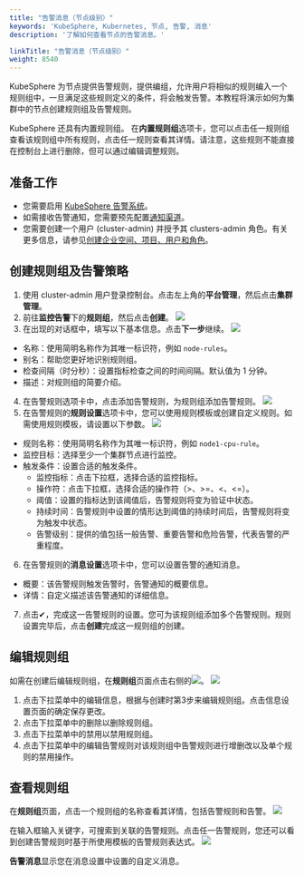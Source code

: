 ```yaml
---
title: "告警消息（节点级别）"
keywords: 'KubeSphere, Kubernetes, 节点, 告警, 消息'
description: '了解如何查看节点的告警消息。'

linkTitle: "告警消息（节点级别）"
weight: 8540
---
```


KubeSphere 为节点提供告警规则，提供编组，允许用户将相似的规则编入一个规则组中，一旦满足这些规则定义的条件，将会触发告警。本教程将演示如何为集群中的节点创建规则组及告警规则。

KubeSphere 还具有内置规则组。 在<strong>内置规则组</strong>选项卡，您可以点击任一规则组查看该规则组中所有规则，点击任一规则查看其详情。请注意，这些规则不能直接在控制台上进行删除，但可以通过编辑调整规则。

## 准备工作

- 您需要启用 [KubeSphere 告警系统](../../pluggable-components/alerting)。
- 如需接收告警通知，您需要预先配置[通知渠道](../platform-settings/notification-management/configure-email)。
- 您需要创建一个用户 (cluster-admin) 并授予其 clusters-admin 角色。有关更多信息，请参见[创建企业空间、项目、用户和角色](../../quick-start/create-workspace-and-project#step-4-create-a-role)。

## 创建规则组及告警策略

1. 使用 cluster-admin 用户登录控制台。点击左上角的<strong>平台管理</strong>，然后点击<strong>集群管理</strong>。
2. 前往<strong>监控告警</strong>下的<strong>规则组</strong>，然后点击<strong>创建</strong>。
![](https://hackmd.io/_uploads/H1nTLPk02.png)
3. 在出现的对话框中，填写以下基本信息。点击<strong>下一步</strong>继续。
![](https://hackmd.io/_uploads/HkJmvP1Rh.png)
- 名称：使用简明名称作为其唯一标识符，例如 `node-rules`。
- 别名：帮助您更好地识别规则组。
- 检查间隔（时分秒）：设置指标检查之间的时间间隔。默认值为 1 分钟。
- 描述：对规则组的简要介绍。

4. 在告警规则选项卡中，点击添加告警规则，为规则组添加告警规则。
![](https://hackmd.io/_uploads/H1qSwwk0h.png)
5. 在告警规则的<strong>规则设置</strong>选项卡中，您可以使用规则模板或创建自定义规则。如需使用规则模板，请设置以下参数。
![](https://hackmd.io/_uploads/B1ffdPy02.png)
- 规则名称：使用简明名称作为其唯一标识符，例如 `node1-cpu-rule`。
- 监控目标：选择至少一个集群节点进行监控。
- 触发条件：设置合适的触发条件。
   - 监控指标：点击下拉框，选择合适的监控指标。
   - 操作符：点击下拉框，选择合适的操作符（>、>=、<、<=）。
   - 阈值：设置的指标达到该阈值后，告警规则将变为验证中状态。
   - 持续时间：告警规则中设置的情形达到阈值的持续时间后，告警规则将变为触发中状态。
   - 告警级别：提供的值包括一般告警、重要告警和危险告警，代表告警的严重程度。

6. 在告警规则的<strong>消息设置</strong>选项卡中，您可以设置告警的通知消息。

- 概要：该告警规则触发告警时，告警通知的概要信息。
- 详情：自定义描述该告警通知的详细信息。

7. 点击✔，完成这一告警规则的设置。您可为该规则组添加多个告警规则。规则设置完毕后，点击<strong>创建</strong>完成这一规则组的创建。

## 编辑规则组
如需在创建后编辑规则组，在<strong>规则组</strong>页面点击右侧的![](https://hackmd.io/_uploads/BJkssv1Ch.png)。
![](https://hackmd.io/_uploads/HyPG3vyA3.png)
1. 点击下拉菜单中的编辑信息，根据与创建时第3步来编辑规则组。点击信息设置页面的确定保存更改。
2. 点击下拉菜单中的删除以删除规则组。
3. 点击下拉菜单中的禁用以禁用规则组。
4. 点击下拉菜单中的编辑告警规则对该规则组中告警规则进行增删改以及单个规则的禁用操作。

## 查看规则组
在<strong>规则组</strong>页面，点击一个规则组的名称查看其详情，包括告警规则和告警。
![](https://hackmd.io/_uploads/HyZSnDyC3.png)

在输入框输入关键字，可搜索到关联的告警规则。点击任一告警规则，您还可以看到创建告警规则时基于所使用模板的告警规则表达式。
![](https://hackmd.io/_uploads/Hylmawk02.png)

<strong>告警消息</strong>显示您在消息设置中设置的自定义消息。
